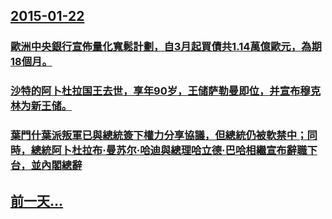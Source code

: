 ## [2015-01-22](/zh/news/2015/01/22/index.md)

### [ 歐洲中央銀行宣佈量化寬鬆計劃，自3月起買債共1.14萬億歐元，為期18個月。](/zh/news/2015/01/22/歐洲中央銀行宣佈量化寬鬆計劃-自3月起買債共114萬億歐元-為期18個月.md)
### [ 沙特的阿卜杜拉国王去世，享年90岁，王储萨勒曼即位，并宣布穆克林为新王储。](/zh/news/2015/01/22/沙特的阿卜杜拉国王去世-享年90岁-王储萨勒曼即位-并宣布穆克林为新王储.md)
### [ 葉門什葉派叛軍已與總統簽下權力分享協議，但總統仍被軟禁中；同時，總統阿卜杜拉布·曼苏尔·哈迪與總理哈立德·巴哈相繼宣布辭職下台，並內閣總辭](/zh/news/2015/01/22/葉門什葉派叛軍已與總統簽下權力分享協議-但總統仍被軟禁中-同時-總統阿卜杜拉布-曼苏尔-哈迪與總理哈立德-巴哈相繼宣布.md)
## [前一天...](/zh/news/2015/01/21/index.md)

